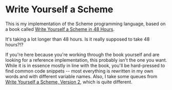 # Write Yourself a Scheme
This is my implementation of the Scheme programming language, based on a book called [Write Yourself a Scheme in 48 Hours](https://en.wikibooks.org/wiki/Write_Yourself_a_Scheme_in_48_Hours).

It's taking a lot longer than 48 hours. Is it really supposed to take 48 hours?!?

If you're here because you're working through the book yourself and are looking for a reference implementation, this probably isn't the one you want. While it is in essence mostly in line with the book, you'll be hard-pressed to find common code snippets -- most everything is rewritten in my own words and with different variable names. Also, I take some queues from [Write Yourself a Scheme, Version 2](https://wespiser.com/writings/wyas/home.html), which is quite different.
